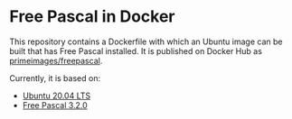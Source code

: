 # Free Pascal in Docker

This repository contains a Dockerfile with which an Ubuntu image can be built that has Free Pascal installed. 
It is published on Docker Hub as [primeimages/freepascal](https://hub.docker.com/repository/docker/primeimages/freepascal).

Currently, it is based on:
* [Ubuntu 20.04 LTS](https://releases.ubuntu.com/20.04/)
* [Free Pascal 3.2.0](https://www.freepascal.org/)
